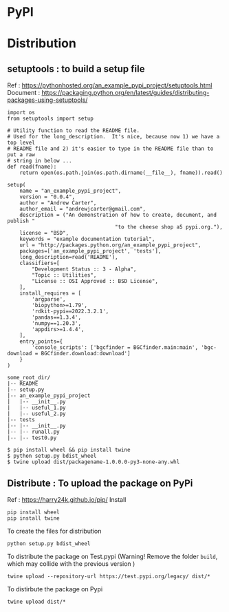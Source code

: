 # PyPI
# Distribution
## setuptools : to build a setup file
Ref : https://pythonhosted.org/an_example_pypi_project/setuptools.html  
Document : https://packaging.python.org/en/latest/guides/distributing-packages-using-setuptools/  

```
import os
from setuptools import setup

# Utility function to read the README file.
# Used for the long_description.  It's nice, because now 1) we have a top level
# README file and 2) it's easier to type in the README file than to put a raw
# string in below ...
def read(fname):
    return open(os.path.join(os.path.dirname(__file__), fname)).read()

setup(
    name = "an_example_pypi_project",
    version = "0.0.4",
    author = "Andrew Carter",
    author_email = "andrewjcarter@gmail.com",
    description = ("An demonstration of how to create, document, and publish "
                                   "to the cheese shop a5 pypi.org."),
    license = "BSD",
    keywords = "example documentation tutorial",
    url = "http://packages.python.org/an_example_pypi_project",
    packages=['an_example_pypi_project', 'tests'],
    long_description=read('README'),
    classifiers=[
        "Development Status :: 3 - Alpha",
        "Topic :: Utilities",
        "License :: OSI Approved :: BSD License",
    ],
    install_requires = [
		'argparse',
		'biopython>=1.79', 
		'rdkit-pypi==2022.3.2.1',
		'pandas==1.3.4',
		'numpy==1.20.3',
		'appdirs>=1.4.4',
	],
    entry_points={
        'console_scripts': ['bgcfinder = BGCfinder.main:main', 'bgc-download = BGCfinder.download:download']
    }
)
```

```
some_root_dir/
|-- README
|-- setup.py
|-- an_example_pypi_project
|   |-- __init__.py
|   |-- useful_1.py
|   |-- useful_2.py
|-- tests
|-- |-- __init__.py
|-- |-- runall.py
|-- |-- test0.py
```

```
$ pip install wheel && pip install twine
$ python setup.py bdist_wheel
$ twine upload dist/packagename-1.0.0.0-py3-none-any.whl
```
## Distribute : To upload the package on PyPi
Ref : https://harry24k.github.io/pip/
Install
```
pip install wheel
pip install twine
```

To create the files for distribution
```
python setup.py bdist_wheel
```

To distribute the package on Test.pypi (Warning! Remove the folder `build`, which may collide with the previous version )
```
twine upload --repository-url https://test.pypi.org/legacy/ dist/*
```

To distirbute the package on Pypi
```
twine upload dist/*
```
